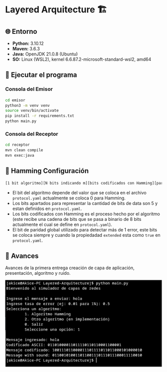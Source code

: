 # Layered Arquitecture 🏗️

## 🌐 Entorno

- **Python:** 3.10.12  
- **Maven:** 3.6.3  
- **Java:** OpenJDK 21.0.8 (Ubuntu)  
- **SO:** Linux (WSL2), kernel 6.6.87.2-microsoft-standard-wsl2, amd64  

## 🚀 Ejecutar el programa

### Consola del **Emisor**

```bash
cd emisor
python3 -m venv venv
source venv/bin/activate
pip install -r requirements.txt
python main.py
```

### Consola del **Receptor**

```bash
cd receptor
mvn clean compile
mvn exec:java
```

## 🔧 Hamming Configuración

```bash
[1 bit algoritmo][N bits indicando m][bits codificados con Hamming][paridad global opcional]
```

- El bit del algoritmo depende del valor que se coloca en el archivo `protocol.yaml` actualmente se coloca 0 para Hamming.
- Los bits apartados para representar la cantidad de bits de data son 5 y estan definidos en `protocol.yaml`.
- Los bits codificados con Hamming es el proceso hecho por el algoritmo (este recibe una cadena de bits que se pasa a binario de 8 bits actualmente el cual se define en `protocol.yaml`).
- El bit de paridad global utilizado para detectar más de 1 error, este bits se coloca siempre y cuando la propiedadad `extended` esta como `true` en `protocol.yaml`.

## 🔄 Avances

Avances de la primera entrega creación de capa de aplicación, presentación, algoritmo y ruido.

![Screenshot](./images/screenshot.png)
